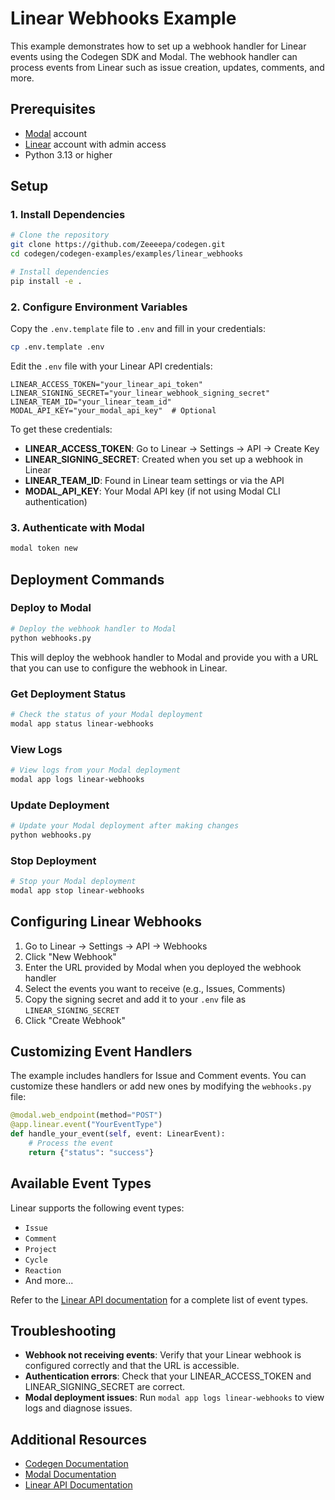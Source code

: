 # Linear Webhooks Example

This example demonstrates how to set up a webhook handler for Linear events using the Codegen SDK and Modal. The webhook handler can process events from Linear such as issue creation, updates, comments, and more.

## Prerequisites

- [Modal](https://modal.com/) account
- [Linear](https://linear.app/) account with admin access
- Python 3.13 or higher

## Setup

### 1. Install Dependencies

```bash
# Clone the repository
git clone https://github.com/Zeeeepa/codegen.git
cd codegen/codegen-examples/examples/linear_webhooks

# Install dependencies
pip install -e .
```

### 2. Configure Environment Variables

Copy the `.env.template` file to `.env` and fill in your credentials:

```bash
cp .env.template .env
```

Edit the `.env` file with your Linear API credentials:

```
LINEAR_ACCESS_TOKEN="your_linear_api_token"
LINEAR_SIGNING_SECRET="your_linear_webhook_signing_secret"
LINEAR_TEAM_ID="your_linear_team_id"
MODAL_API_KEY="your_modal_api_key"  # Optional
```

To get these credentials:

- **LINEAR_ACCESS_TOKEN**: Go to Linear → Settings → API → Create Key
- **LINEAR_SIGNING_SECRET**: Created when you set up a webhook in Linear
- **LINEAR_TEAM_ID**: Found in Linear team settings or via the API
- **MODAL_API_KEY**: Your Modal API key (if not using Modal CLI authentication)

### 3. Authenticate with Modal

```bash
modal token new
```

## Deployment Commands

### Deploy to Modal

```bash
# Deploy the webhook handler to Modal
python webhooks.py
```

This will deploy the webhook handler to Modal and provide you with a URL that you can use to configure the webhook in Linear.

### Get Deployment Status

```bash
# Check the status of your Modal deployment
modal app status linear-webhooks
```

### View Logs

```bash
# View logs from your Modal deployment
modal app logs linear-webhooks
```

### Update Deployment

```bash
# Update your Modal deployment after making changes
python webhooks.py
```

### Stop Deployment

```bash
# Stop your Modal deployment
modal app stop linear-webhooks
```

## Configuring Linear Webhooks

1. Go to Linear → Settings → API → Webhooks
2. Click "New Webhook"
3. Enter the URL provided by Modal when you deployed the webhook handler
4. Select the events you want to receive (e.g., Issues, Comments)
5. Copy the signing secret and add it to your `.env` file as `LINEAR_SIGNING_SECRET`
6. Click "Create Webhook"

## Customizing Event Handlers

The example includes handlers for Issue and Comment events. You can customize these handlers or add new ones by modifying the `webhooks.py` file:

```python
@modal.web_endpoint(method="POST")
@app.linear.event("YourEventType")
def handle_your_event(self, event: LinearEvent):
    # Process the event
    return {"status": "success"}
```

## Available Event Types

Linear supports the following event types:

- `Issue`
- `Comment`
- `Project`
- `Cycle`
- `Reaction`
- And more...

Refer to the [Linear API documentation](https://developers.linear.app/docs/graphql/webhooks) for a complete list of event types.

## Troubleshooting

- **Webhook not receiving events**: Verify that your Linear webhook is configured correctly and that the URL is accessible.
- **Authentication errors**: Check that your LINEAR_ACCESS_TOKEN and LINEAR_SIGNING_SECRET are correct.
- **Modal deployment issues**: Run `modal app logs linear-webhooks` to view logs and diagnose issues.

## Additional Resources

- [Codegen Documentation](https://docs.codegen.sh/)
- [Modal Documentation](https://modal.com/docs)
- [Linear API Documentation](https://developers.linear.app/docs)

